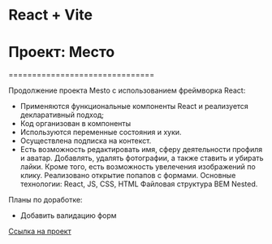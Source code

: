 # React + Vite

# Проект: Место

===============================

Продолжение проекта Mesto с использованием фреймворка React:

- Применяются функциональные компоненты React и реализуется декларативный подход;
- Код организован в компоненты
- Используются переменные состояния и хуки.
- Осуществлена подписка на контекст.
- Есть возможность редактировать имя, сферу деятельности профиля и аватар. Добавлять, удалять фотографии, а также ставить и убирать лайки. Кроме того, есть возможность увелечения изображений по клику. Реализовано открытие попапов с формами. Основные технологии: React, JS, CSS, HTML Файловая структура BEM Nested.

Планы по доработке:
- Добавить валидацию форм

[Ссылка на проект](https://evgenyzaryanov.github.io/mesto/index.html)

